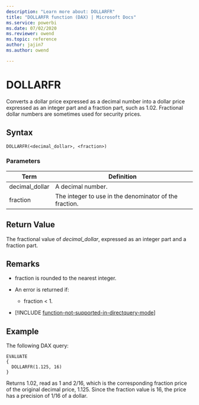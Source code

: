 ```yaml
---
description: "Learn more about: DOLLARFR"
title: "DOLLARFR function (DAX) | Microsoft Docs"
ms.service: powerbi
ms.date: 07/02/2020
ms.reviewer: owend
ms.topic: reference
author: jajin7
ms.author: owend

---
```


# DOLLARFR

Converts a dollar price expressed as a decimal number into a dollar price expressed as an integer part and a fraction part, such as 1.02. Fractional dollar numbers are sometimes used for security prices.

## Syntax

```dax
DOLLARFR(<decimal_dollar>, <fraction>)
```

### Parameters

|Term|Definition|  
|--------|--------------|  
|decimal_dollar|A decimal number.|
|fraction|The integer to use in the denominator of the fraction.|

## Return Value

The fractional value of *decimal_dollar*, expressed as an integer part and a fraction part.

## Remarks

- fraction is rounded to the nearest integer.

- An error is returned if:
  - fraction < 1.

- [!INCLUDE [function-not-supported-in-directquery-mode](includes/function-not-supported-in-directquery-mode.md)]

## Example

The following DAX query:

```dax
EVALUATE
{
  DOLLARFR(1.125, 16)
}
```

Returns 1.02, read as 1 and 2/16, which is the corresponding fraction price of the original decimal price, 1.125. Since the fraction value is 16, the price has a precision of 1/16 of a dollar.
